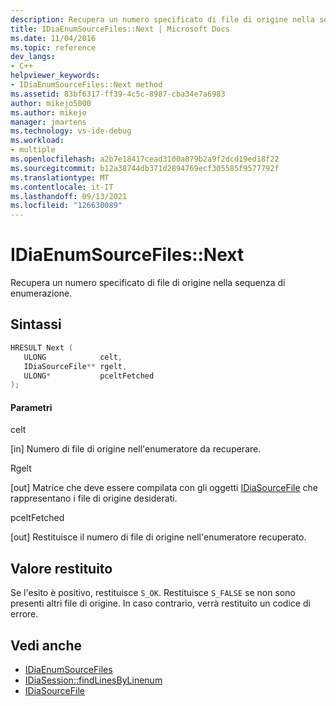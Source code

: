 ```yaml
---
description: Recupera un numero specificato di file di origine nella sequenza di enumerazione.
title: IDiaEnumSourceFiles::Next | Microsoft Docs
ms.date: 11/04/2016
ms.topic: reference
dev_langs:
- C++
helpviewer_keywords:
- IDiaEnumSourceFiles::Next method
ms.assetid: 83bf6317-ff39-4c5c-8987-cba34e7a6983
author: mikejo5000
ms.author: mikejo
manager: jmartens
ms.technology: vs-ide-debug
ms.workload:
- multiple
ms.openlocfilehash: a2b7e18417cead3100a879b2a9f2dcd19ed18f22
ms.sourcegitcommit: b12a38744db371d2894769ecf305585f9577792f
ms.translationtype: MT
ms.contentlocale: it-IT
ms.lasthandoff: 09/13/2021
ms.locfileid: "126630089"
---
```

# <a name="idiaenumsourcefilesnext"></a>IDiaEnumSourceFiles::Next
Recupera un numero specificato di file di origine nella sequenza di enumerazione.

## <a name="syntax"></a>Sintassi

```C++
HRESULT Next ( 
   ULONG            celt,
   IDiaSourceFile** rgelt,
   ULONG*           pceltFetched
);
```

#### <a name="parameters"></a>Parametri
 celt

[in] Numero di file di origine nell'enumeratore da recuperare.

 Rgelt

[out] Matrice che deve essere compilata con gli oggetti [IDiaSourceFile](../../debugger/debug-interface-access/idiasourcefile.md) che rappresentano i file di origine desiderati.

 pceltFetched

[out] Restituisce il numero di file di origine nell'enumeratore recuperato.

## <a name="return-value"></a>Valore restituito
 Se l'esito è positivo, restituisce `S_OK`. Restituisce `S_FALSE` se non sono presenti altri file di origine. In caso contrario, verrà restituito un codice di errore.

## <a name="see-also"></a>Vedi anche
- [IDiaEnumSourceFiles](../../debugger/debug-interface-access/idiaenumsourcefiles.md)
- [IDiaSession::findLinesByLinenum](../../debugger/debug-interface-access/idiasession-findlinesbylinenum.md)
- [IDiaSourceFile](../../debugger/debug-interface-access/idiasourcefile.md)
